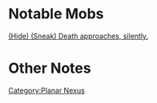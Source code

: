 # Notable Mobs

[(Hide) (Sneak) Death approaches, silently.
](Desciple_Of_Death "wikilink")

# Other Notes

[Category:Planar Nexus](Category:Planar_Nexus "wikilink")
